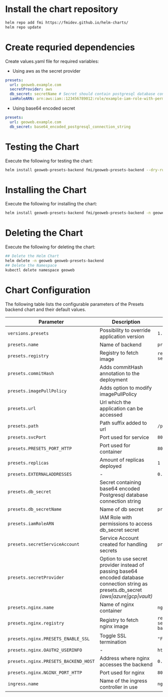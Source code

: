# Install the chart repository

```bash
helm repo add fmi https://fmidev.github.io/helm-charts/
helm repo update
```

# Create requried dependencies

Create values.yaml file for required variables:
* Using aws as the secret provider
```yaml
presets: 
  url: geoweb.example.com
  secretProvider: aws
  db_secret: secretName # Secret should contain postgresql database connection string
  iamRoleARN: arn:aws:iam::123456789012:role/example-iam-role-with-permissions-to-secret
```

* Using base64 encoded secret
```yaml
presets:
  url: geoweb.example.com
  db_secret: base64_encoded_postgresql_connection_string
```

# Testing the Chart
Execute the following for testing the chart:

```bash
helm install geoweb-presets-backend fmi/geoweb-presets-backend --dry-run --debug -n geoweb --values=./values.yaml
```

# Installing the Chart

Execute the following for installing the chart:

```bash
helm install geoweb-presets-backend fmi/geoweb-presets-backend -n geoweb --values=./values.yaml
```

# Deleting the Chart
Execute the following for deleting the chart:

```bash
## Delete the Helm Chart
helm delete -n geoweb geoweb-presets-backend
## Delete the Namespace
kubectl delete namespace geoweb
```

# Chart Configuration
The following table lists the configurable parameters of the Presets backend chart and their default values.

| Parameter | Description | Default |
| - | - | - |
| `versions.presets` | Possibility to override application version | `1.4.1` |
| `presets.name` | Name of backend | `presets` |
| `presets.registry` | Registry to fetch image | `registry.gitlab.com/opengeoweb/backend-services/presets-backend` |
| `presets.commitHash` | Adds commitHash annotation to the deployment | |
| `presets.imagePullPolicy` | Adds option to modify imagePullPolicy | |
| `presets.url` | Url which the application can be accessed | |
| `presets.path` | Path suffix added to url | `/presets/(.*)` |
| `presets.svcPort` | Port used for service | `80` |
| `presets.PRESETS_PORT_HTTP` | Port used for container | `8080` |
| `presets.replicas` | Amount of replicas deployed | `1` |
| `presets.EXTERNALADDRESSES` | - | `0.0.0.0:80` |
| `presets.db_secret` | Secret containing base64 encoded Postgresql database connection string | |
| `presets.db_secretName` | Name of db secret | `presets-db` |
| `presets.iamRoleARN` | IAM Role with permissions to access db_secret secret | |
| `presets.secretServiceAccount` | Service Account created for handling secrets | `presets-service-account` |
| `presets.secretProvider` | Option to use secret provider instead of passing base64 encoded database connection string as presets.db_secret *(aws\|azure\|gcp\|vault)* | |
| `presets.nginx.name` | Name of nginx container | `nginx` |
| `presets.nginx.registry` | Registry to fetch nginx image | `registry.gitlab.com/opengeoweb/backend-services/presets-backend/nginx-presets-backend` |
| `presets.nginx.PRESETS_ENABLE_SSL` | Toggle SSL termination | `"FALSE"` |
| `presets.nginx.OAUTH2_USERINFO` | - | `https://gitlab.com/oauth/userinfo` |
| `presets.nginx.PRESETS_BACKEND_HOST` | Address where nginx accesses the backend | `0.0.0.0:8080` |
| `presets.nginx.NGINX_PORT_HTTP` | Port used for nginx | `80` |
| `ingress.name` | Name of the ingress controller in use | `nginx-ingress-controller` |